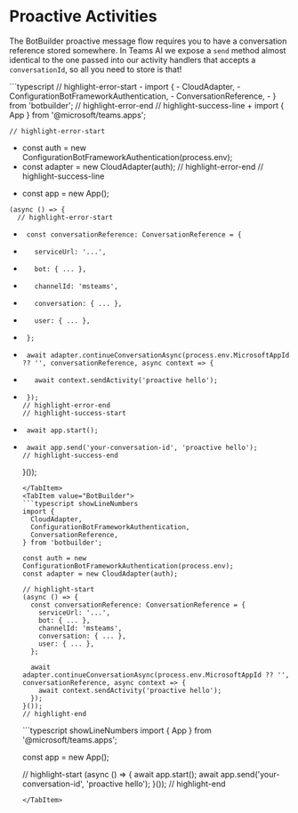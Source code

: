 
# Proactive Activities

The BotBuilder proactive message flow requires you to have a conversation reference stored somewhere. In Teams AI
we expose a `send` method almost identical to the one passed into our activity handlers that accepts a `conversationId`,
so all you need to store is that!

<Tabs groupId="sending-activities">
  <TabItem value="Diff" default>
    ```typescript
    // highlight-error-start
-    import {
-      CloudAdapter,
-      ConfigurationBotFrameworkAuthentication,
-      ConversationReference,
-    } from 'botbuilder';
    // highlight-error-end
    // highlight-success-line
+    import { App } from '@microsoft/teams.apps';

    // highlight-error-start
-    const auth = new ConfigurationBotFrameworkAuthentication(process.env);
-    const adapter = new CloudAdapter(auth);
    // highlight-error-end
    // highlight-success-line
+    const app = new App();

    (async () => {
      // highlight-error-start
-      const conversationReference: ConversationReference = {
-        serviceUrl: '...',
-        bot: { ... },
-        channelId: 'msteams',
-        conversation: { ... },
-        user: { ... },
-      };

-      await adapter.continueConversationAsync(process.env.MicrosoftAppId ?? '', conversationReference, async context => {
-        await context.sendActivity('proactive hello');
-      });
      // highlight-error-end
      // highlight-success-start
+      await app.start();
+      await app.send('your-conversation-id', 'proactive hello');
      // highlight-success-end
    }());
    ```
  </TabItem>
  <TabItem value="BotBuilder">
    ```typescript showLineNumbers
    import {
      CloudAdapter,
      ConfigurationBotFrameworkAuthentication,
      ConversationReference,
    } from 'botbuilder';

    const auth = new ConfigurationBotFrameworkAuthentication(process.env);
    const adapter = new CloudAdapter(auth);

    // highlight-start
    (async () => {
      const conversationReference: ConversationReference = {
        serviceUrl: '...',
        bot: { ... },
        channelId: 'msteams',
        conversation: { ... },
        user: { ... },
      };

      await adapter.continueConversationAsync(process.env.MicrosoftAppId ?? '', conversationReference, async context => {
        await context.sendActivity('proactive hello');
      });
    }());
    // highlight-end
    ```
  </TabItem>
  <TabItem value="Teams AI">
    ```typescript showLineNumbers
    import { App } from '@microsoft/teams.apps';

    const app = new App();

    // highlight-start
    (async () => {
      await app.start();
      await app.send('your-conversation-id', 'proactive hello');
    }());
    // highlight-end
    ```
  </TabItem>
</Tabs>
